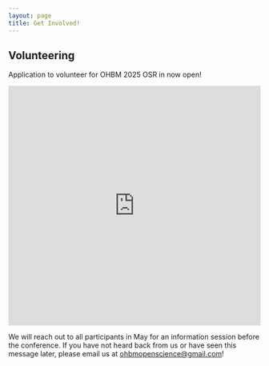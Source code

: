 ```yaml
---
layout: page
title: Get Involved! 
---
```


## Volunteering
Application to volunteer for OHBM 2025 OSR in now open!
<iframe width="640px" height="480px" src="https://forms.office.com/r/HibdDbDGjj?embed=true" frameborder="0" marginwidth="0" marginheight="0" style="border: none; max-width:100%; max-height:100vh" allowfullscreen webkitallowfullscreen mozallowfullscreen msallowfullscreen> </iframe>

We will reach out to all participants in May for an information session before the conference. If you have not heard back from us or have seen this message later, please email us at ohbmopenscience@gmail.com!


